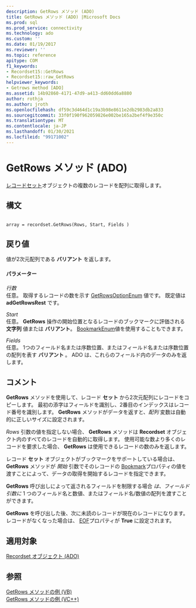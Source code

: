 ```yaml
---
description: GetRows メソッド (ADO)
title: GetRows メソッド (ADO) |Microsoft Docs
ms.prod: sql
ms.prod_service: connectivity
ms.technology: ado
ms.custom: ''
ms.date: 01/19/2017
ms.reviewer: ''
ms.topic: reference
apitype: COM
f1_keywords:
- Recordset15::GetRows
- Recordset15::raw_GetRows
helpviewer_keywords:
- Getrows method [ADO]
ms.assetid: 14b92860-4171-47d9-a413-dd60dd6a8880
author: rothja
ms.author: jroth
ms.openlocfilehash: df59c3d464d1c19a3b98e8611e2db2983db2a833
ms.sourcegitcommit: 33f0f190f962059826e002be165a2bef4f9e350c
ms.translationtype: MT
ms.contentlocale: ja-JP
ms.lasthandoff: 01/30/2021
ms.locfileid: "99171002"
---
```

# <a name="getrows-method-ado"></a>GetRows メソッド (ADO)
[レコードセット](./recordset-object-ado.md)オブジェクトの複数のレコードを配列に取得します。  
  
## <a name="syntax"></a>構文  
  
```  
  
array = recordset.GetRows(Rows, Start, Fields )  
```  
  
## <a name="return-value"></a>戻り値  
 値が2次元配列である **バリアント** を返します。  
  
#### <a name="parameters"></a>パラメーター  
 *行数*  
 任意。 取得するレコードの数を示す [GetRowsOptionEnum](./getrowsoptionenum.md) 値です。 既定値は **adGetRowsRest** です。  
  
 *Start*  
 任意。 **GetRows** 操作の開始位置となるレコードのブックマークに評価される **文字列** 値または **バリアント**。 [BookmarkEnum](./bookmarkenum.md)値を使用することもできます。  
  
 *Fields*  
 任意。 1つのフィールド名または序数位置、またはフィールド名または序数位置の配列を表す **バリアント** 。 ADO は、これらのフィールド内のデータのみを返します。  
  
## <a name="remarks"></a>コメント  
 **GetRows** メソッドを使用して、レコード **セット** から2次元配列にレコードをコピーします。 最初の添字はフィールドを識別し、2番目のインデックスはレコード番号を識別します。 **GetRows** メソッドがデータを返すと、*配列* 変数は自動的に正しいサイズに設定されます。  
  
 *Rows* 引数の値を指定しない場合、 **GetRows** メソッドは **Recordset** オブジェクト内のすべてのレコードを自動的に取得します。 使用可能な数より多くのレコードを要求した場合、 **GetRows** は使用できるレコードの数のみを返します。  
  
 レコード **セット** オブジェクトがブックマークをサポートしている場合は、 **GetRows** メソッドが *開始* 引数でそのレコードの [Bookmark](./bookmark-property-ado.md)プロパティの値を渡すことによって、データの取得を開始するレコードを指定できます。  
  
 **GetRows** 呼び出しによって返されるフィールドを制限する場合 *は、フィールド引数に* 1 つのフィールド名と数値、またはフィールド名/数値の配列を渡すことができます。  
  
 **GetRows** を呼び出した後、次に未読のレコードが現在のレコードになります。レコードがなくなった場合は、 [EOF](./bof-eof-properties-ado.md)プロパティが **True** に設定されます。  
  
## <a name="applies-to"></a>適用対象  
 [Recordset オブジェクト (ADO)](./recordset-object-ado.md)  
  
## <a name="see-also"></a>参照  
 [GetRows メソッドの例 (VB)](./getrows-method-example-vb.md)   
 [GetRows メソッドの例 (VC++)](./getrows-method-example-vc.md)